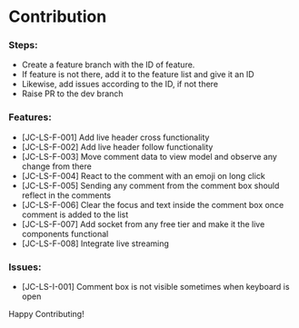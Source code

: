 # Contribution

### Steps:
* Create a feature branch with the ID of feature.
* If feature is not there, add it to the feature list and give it an ID
* Likewise, add issues according to the ID, if not there
* Raise PR to the dev branch

### Features:
* [JC-LS-F-001] Add live header cross functionality
* [JC-LS-F-002] Add live header follow functionality
* [JC-LS-F-003] Move comment data to view model and observe any change from there
* [JC-LS-F-004] React to the comment with an emoji on long click
* [JC-LS-F-005] Sending any comment from the comment box should reflect in the comments
* [JC-LS-F-006] Clear the focus and text inside the comment box once comment is added to the list
* [JC-LS-F-007] Add socket from any free tier and make it the live components functional
* [JC-LS-F-008] Integrate live streaming

### Issues:
* [JC-LS-I-001] Comment box is not visible sometimes when keyboard is open

Happy Contributing!
